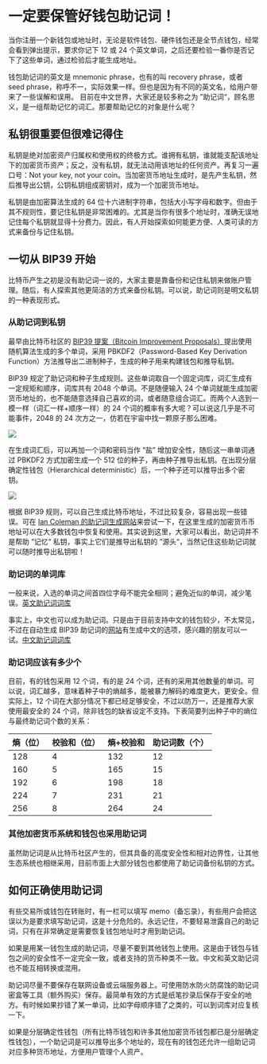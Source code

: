 # 一定要保管好钱包助记词！

当你注册一个新钱包或地址时，无论是软件钱包、硬件钱包还是全节点钱包，经常会看到弹出提示，要求你记下 12 或 24 个英文单词，之后还要检验一番你是否记下了这些单词，通过检验后才能生成地址。

钱包助记词的英文是 mnemonic phrase，也有的叫 recovery phrase，或者 seed phrase，称呼不一，实际效果一样。但也是因为有不同的英文名，给用户带来了一些误解和误用。 目前在中文世界，大家还是较多称之为 ”助记词“，顾名思义，是一组帮助记忆的词汇。那要帮助记忆的对象是什么呢？

## 私钥很重要但很难记得住

私钥是绝对加密资产归属权和使用权的终极方式。谁拥有私钥，谁就能支配该地址下的加密货币资产；反之，没有私钥，就无法动用该地址的任何资产。再复习一遍口号：Not your key, not your coin。当加密货币地址生成时，是先产生私钥，然后推导出公钥，公钥私钥组成密钥对，成为一个加密货币地址。

私钥是由加密算法生成的 64 位十六进制字符串，包括大小写字母和数字。但由于其不规则性，要记住私钥是非常困难的。尤其是当你有很多个地址时，准确无误地记住每个私钥就显得十分费力。因此，有人开始探索如何能更方便、人类可读的方式来备份与记住私钥。

## 一切从 BIP39 开始

比特币产生之初是没有助记词一说的，大家主要是靠备份和记住私钥来做账户管理。随后，有人探索其他更简洁的方式来备份私钥。可以说，助记词则是明文私钥的一种表现形式。

### 从助记词到私钥

最早由比特币社区的 [BIP39 提案（Bitcoin Improvement Proposals）](https://github.com/bitcoin/bips/blob/master/bip-0039.mediawiki)提出使用随机算法生成的多个单词，采用 PBKDF2（Password-Based Key Derivation Function）方法推导出二进制种子，生成的种子用来构建钱包和推导私钥。

BIP39 规定了助记词和种子生成规则。这些单词取自一个固定词库，词汇生成有一定规矩和顺序，词库共有 2048 个单词。不是随便输入 24 个单词就能生成加密货币地址的，也不能随意选择自己喜欢的词，或者随意组合词汇。而两个人选到一模一样（词汇一样+顺序一样）的 24 个词的概率有多大呢？可以说这几乎是不可能事件，2048 的 24 次方之一，仿若在宇宙中找一颗原子那么困难。

![](https://cdn.jsdelivr.net/gh/Zheng-Shilin/shilin-blog/images/20210630033102.png)

在生成词汇后，可以再加一个词和密码当作 “盐” 增加安全性，随后这一串单词通过 PBKDF2 方式加密生成一个 512 位的种子，再由种子推导出私钥。在出现分层确定性钱包（Hierarchical deterministic）后，一个种子还可以推导出多个密钥。

![](https://cdn.jsdelivr.net/gh/Zheng-Shilin/shilin-blog/images/%E5%8A%A9%E8%AE%B0%E8%AF%8D%E7%94%9F%E6%88%90%E5%9C%B0%E5%9D%80-%E7%AE%80%E4%BD%932.jpg)

根据 BIP39 规则，可以自己生成比特币地址，不过比较复杂，容易出现一些错误。可在 [Ian Coleman 的助记词生成网站](https://iancoleman.io/bip39/)来尝试一下，在这里生成的加密货币币地址可以在大多数钱包中恢复和使用。其实说到这里，大家可以看出，助记词并不是帮助 ”记忆“ 私钥，事实上它们是推导出私钥的 ”源头“，当然记住这些助记词就可以随时推导出私钥啦！

### 助记词的单词库

一般来说，入选的单词之间首四位字母不能完全相同；避免近似的单词，减少笔误。[英文助记词词库](https://github.com/bitcoin/bips/blob/master/bip-0039/english.txt)

事实上，中文也可以成为助记词。只是由于目前支持中文的钱包较少，不太常见，不过在自动生成 BIP39 助记词的[网站](https://iancoleman.io/bip39/)有生成中文的选项，感兴趣的朋友可以一试。[中文助记词词库](https://github.com/bitcoin/bips/blob/master/bip-0039/chinese_simplified.txt)

### 助记词应该有多少个

目前，有的钱包采用 12 个词，有的是 24 个词，还有的采用其他数量的单词。可以说，词汇越多，意味着种子中的熵越多，能被暴力解码的难度更大，更安全。但实际上，12 个词在大部分情况下都已经足够安全，不过以防万一，还是推荐大家使用最安全的 24 个词，除非钱包的缺省设定不支持。下表简要列出种子中的熵位与最终助记词个数的关系：

| 熵（位） | 校验和（位） | 熵+校验和 | 助记词数（个） |
| -------- | ------------ | --------- | -------------- |
| 128      | 4            | 132       | 12             |
| 160      | 5            | 165       | 15             |
| 192      | 6            | 198       | 18             |
| 224      | 7            | 231       | 21             |
| 256      | 8            | 264       | 24             |

### 其他加密货币系统和钱包也采用助记词

虽然助记词是从比特币社区产生的，但其具备的高度安全性和相对边界性，让其他生态系统也相继采用，目前市面上大部分钱包也都使用了助记词备份私钥的方式。

## 如何正确使用助记词

有些交易所或钱包在转账时，有一栏可以填写 memo（备忘录），有些用户会把这误以为是要求填写助记词，这是十分危险的。永远记住，不要轻易泄露自己的助记词，只有在非常确定是需要恢复钱包地址时才用到助记词。

如果是用某一钱包生成的助记词，尽量不要到其他钱包上使用。这是由于钱包与钱包之间的安全性不一定完全一致，或者支持的货币种类不一致。中文和英文助记词也不能互相转换或混用。

助记词尽量不要保存在联网设备或云端服务器上。可使用防水防火防腐蚀的助记词密盒等工具（额外购买）保存。最简单有效的方式是纸笔抄录后保存于安全的地方。有时候如果抄错了某一单词，比如字母顺序错了之类的，可以到词库对应复核一下。

如果是分层确定性钱包（所有比特币钱包和许多其他加密货币钱包都已是分层确定性钱包），一个助记词是可以推导出多个地址的，现在有的钱包还允许一组助记词对应多种货币地址，方便用户管理个人资产。

### 

